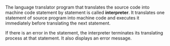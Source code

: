 The language translator program that translates the source code into machine code statement by statement is called **interpreter**. It translates one statement of source program into machine code and executes it immediately before translating the next statement.

If there is an error in the statement, the interpreter terminates its translating process at that statement. It also displays an error message.